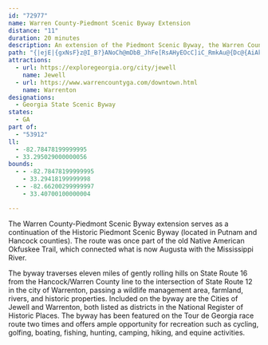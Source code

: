 ```yaml
---
id: "72977"
name: Warren County-Piedmont Scenic Byway Extension
distance: "11"
duration: 20 minutes
description: An extension of the Piedmont Scenic Byway, the Warren County-Piedmont extension was once part of the old Native American Okfuskee Trail, which connected what is now Augusta with the Mississippi River.
path: "{|ejE|{gxNsF}z@I_B?}ANoCh@mDbB_JhFe[RsAHyEOcC]iC_RmkAu@{Dc@{AiAkCyBgDqKgK{E_EaLsHaM}GuRoJuIiDyoAm`@_EkBsFgEcb@of@uBkBmBkAsDsAgg@}H{LqBiCm@gBq@cFmCu`@wV}BeBoCgC}EoFcQuUqq@__AaFyF}GaGw`A{t@kEsEec@oj@}AsAiE}Ba]aI}Ag@cDgBk\\sUg~@}p@wAyAgA_CSm["
attractions:
  - url: https://exploregeorgia.org/city/jewell
    name: Jewell
  - url: https://www.warrencountyga.com/downtown.html
    name: Warrenton
designations:
  - Georgia State Scenic Byway
states:
  - GA
part of:
  - "53912"
ll:
  - -82.78478199999995
  - 33.295029000000056
bounds:
  - - -82.78478199999995
    - 33.29418199999998
  - - -82.66200299999997
    - 33.40700100000004

---
```


The Warren County-Piedmont Scenic Byway extension serves as a continuation of the Historic Piedmont Scenic Byway (located in Putnam and Hancock counties).  The route was once part of the old Native American Okfuskee Trail, which connected what is now Augusta with the Mississippi River.

The byway traverses eleven miles of gently rolling hills on State Route 16 from the Hancock/Warren County line to the intersection of State Route 12 in the city of Warrenton, passing a wildlife management area, farmland, rivers, and historic properties.  Included on the byway are the Cities of Jewell and Warrenton, both listed as districts in the National Register of Historic Places.  The byway has been featured on the Tour de Georgia race route two times and offers ample opportunity for recreation such as cycling, golfing, boating, fishing, hunting, camping, hiking, and equine activities.
